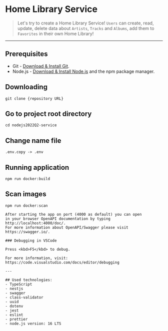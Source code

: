 # Home Library Service

> Let's try to create a Home Library Service! `Users` can create, read, update, delete data about `Artists`, `Tracks` and `Albums`, add them to `Favorites` in their own Home Library!
---

## Prerequisites

- Git - [Download & Install Git](https://git-scm.com/downloads).
- Node.js - [Download & Install Node.js](https://nodejs.org/en/download/) and the npm package manager.

## Downloading

```
git clone {repository URL}
```

## Go to project root directory

```
cd nodejs2022Q2-service
```

## Change name file

```
.env.copy -> .env
```

## Running application

```
npm run docker:build
```
## Scan images

```
npm run docker:scan

After starting the app on port (4000 as default) you can open
in your browser OpenAPI documentation by typing http://localhost:4000/doc/.
For more information about OpenAPI/Swagger please visit https://swagger.io/.

### Debugging in VSCode

Press <kbd>F5</kbd> to debug.

For more information, visit: https://code.visualstudio.com/docs/editor/debugging

---

## Used technologies:
- TypeScript
- nestjs
- swagger
- class-validator
- uuid
- dotenv
- jest
- eslint
- prettier
- node.js version: 16 LTS